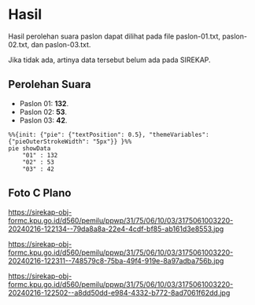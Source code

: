 # Hasil

Hasil perolehan suara paslon dapat dilihat pada file paslon-01.txt, paslon-02.txt, dan paslon-03.txt.

Jika tidak ada, artinya data tersebut belum ada pada SIREKAP.

## Perolehan Suara

 * Paslon 01: **132**.
 * Paslon 02: **53**.
 * Paslon 03: **42**.

```mermaid
%%{init: {"pie": {"textPosition": 0.5}, "themeVariables": {"pieOuterStrokeWidth": "5px"}} }%%
pie showData
    "01" : 132
    "02" : 53
    "03" : 42
```
## Foto C Plano

https://sirekap-obj-formc.kpu.go.id/d560/pemilu/ppwp/31/75/06/10/03/3175061003220-20240216-122134--79da8a8a-22e4-4cdf-bf85-ab161d3e8553.jpg

https://sirekap-obj-formc.kpu.go.id/d560/pemilu/ppwp/31/75/06/10/03/3175061003220-20240216-122311--748579c8-75ba-49f4-919e-8a97adba756b.jpg

https://sirekap-obj-formc.kpu.go.id/d560/pemilu/ppwp/31/75/06/10/03/3175061003220-20240216-122502--a8dd50dd-e984-4332-b772-8ad7061f62dd.jpg
